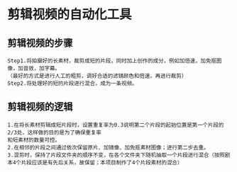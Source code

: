 剪辑视频的自动化工具
=
剪辑视频的步骤
-
    Step1.将拍摄好的长素材，裁剪成短的片段，同时加上创作的成分，例如加倍速，加免抠图像，加音效，加字幕。
    （最好的方式是进行人工的粗剪，调好合适的滤镜颜色和倍速，再进行裁剪）
    Step2.将处理好的短的片段进行混合，成为一条视频。
剪辑视频的逻辑
-
    1.在将长素材剪辑成短片段时，设置重复率为0.3说明第二个片段的起始位置是第一个片段的2/3处，这样做的目的是为了确保重复率
    和短素材的数量可控。
    2.在相邻的片段之间通过依次保留原片、加镜像、加免抠素材图像；进行第二步去重。
    3.混剪时，保持了片段文件夹的顺序不变，在各个文件夹下随机抽取一个片段进行混合（按照剧本4个片段应该是有先后关系，故保留；本项目制作了4个片段素材的混合）
    

